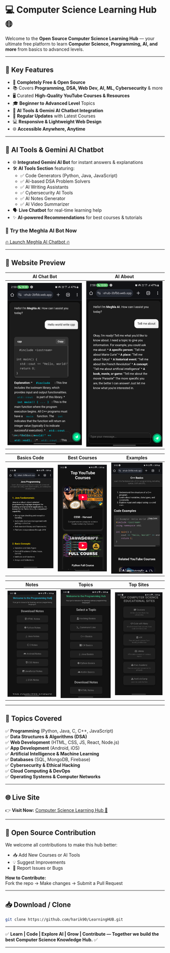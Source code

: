 

# 💻 **Computer Science Learning Hub 🌐**

Welcome to the **Open Source Computer Science Learning Hub** — your ultimate free platform to learn **Computer Science, Programming, AI, and more** from basics to advanced levels.

---

## 🚀 **Key Features**
- 🌟 **Completely Free & Open Source**
- 📚 Covers **Programming, DSA, Web Dev, AI, ML, Cybersecurity** & more
- 🖥️ Curated **High-Quality YouTube Courses & Resources**
- 🎓 **Beginner to Advanced Level** Topics
- 🤖 **AI Tools & Gemini AI Chatbot Integration**
- 🔄 **Regular Updates** with Latest Courses
- 💻 **Responsive & Lightweight Web Design**
- 🌐 **Accessible Anywhere, Anytime**

---

## 🤖 **AI Tools & Gemini AI Chatbot**
- 🌐 **Integrated Gemini AI Bot** for instant answers & explanations
- 🛠 **AI Tools Section** featuring:
  - ✅ Code Generators (Python, Java, JavaScript)
  - ✅ AI-based DSA Problem Solvers
  - ✅ AI Writing Assistants
  - ✅ Cybersecurity AI Tools
  - ✅ AI Notes Generator
  - ✅ AI Video Summarizer
- 🗣 **Live Chatbot** for real-time learning help
- ✨ **AI-powered Recommendations** for best courses & tutorials

### 🔗 **Try the Meghla AI Bot Now**
[🔥 Launch Meghla AI Chatbot 🔥](https://thehub-2bfbb.web.app/meghla_ai.html)

---

## 📸 **Website Preview**

| **AI Chat Bot** | **AI About** |
|-----------------|-------------|
| ![AI Chat Bot](https://github.com/harik90/LearningHUB/blob/main/screenshots/photo32.png?raw=true) | ![AI About](https://github.com/harik90/LearningHUB/blob/main/screenshots/photo34.png?raw=true) |

| **Basics Code** | **Best Courses** | **Examples** |
|-----------------|------------------|-------------|
| ![Basics Code](https://github.com/harik90/LearningHUB/blob/main/screenshots/basicscode.png?raw=true) | ![Best Courses](https://github.com/harik90/LearningHUB/blob/main/screenshots/bestcourses.png?raw=true) | ![Examples](https://github.com/harik90/LearningHUB/blob/main/screenshots/example.png?raw=true) |

| **Notes** | **Topics** | **Top Sites** |
|----------|-----------|--------------|
| ![Notes](https://github.com/harik90/LearningHUB/blob/main/screenshots/notes.png?raw=true) | ![Topics](https://github.com/harik90/LearningHUB/blob/main/screenshots/topic.png?raw=true) | ![Top Sites](https://github.com/harik90/LearningHUB/blob/main/screenshots/topsites.png?raw=true) |

---

## 📖 **Topics Covered**
✅ **Programming** (Python, Java, C, C++, JavaScript)  
✅ **Data Structures & Algorithms (DSA)**  
✅ **Web Development** (HTML, CSS, JS, React, Node.js)  
✅ **App Development** (Android, iOS)  
✅ **Artificial Intelligence & Machine Learning**  
✅ **Databases** (SQL, MongoDB, Firebase)  
✅ **Cybersecurity & Ethical Hacking**  
✅ **Cloud Computing & DevOps**  
✅ **Operating Systems & Computer Networks**

---

## 🌐 **Live Site**
👉 **Visit Now:** [Computer Science Learning Hub 🚀](https://thehub-2bfbb.web.app/)  

---

## 📂 **Open Source Contribution**
We welcome all contributions to make this hub better:
- 📥 Add New Courses or AI Tools
- 💡 Suggest Improvements
- 🐞 Report Issues or Bugs

**How to Contribute:**  
Fork the repo → Make changes → Submit a Pull Request

---

## 📥 **Download / Clone**
```bash
git clone https://github.com/harik90/LearningHUB.git
```

---

✅ **Learn | Code | Explore AI | Grow | Contribute — Together we build the best Computer Science Knowledge Hub.** ✅

---
